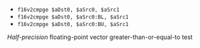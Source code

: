 * `f16v2cmpge $aDst0, $aSrc0, $aSrc1`
* `f16v2cmpge $aDst0, $aSrc0:BL, $aSrc1`
* `f16v2cmpge $aDst0, $aSrc0:BU, $aSrc1`

*Half-precision* floating-point vector greater-than-or-equal-to test
